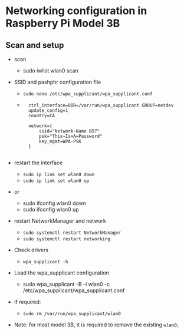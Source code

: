 # Networking configuration in Raspberry Pi Model 3B


## Scan and setup
- scan
	- sudo iwlist wlan0 scan

- SSID and pashphr configuration file
	- `sudo nano /etc/wpa_supplicant/wpa_supplicant.conf`
	- ```
		ctrl_interface=DIR=/var/run/wpa_supplicant GROUP=netdev
		update_config=1
		country=CA

		network={
			ssid="Network-Name B57"
			psk="This~Is+A=Password"
			key_mgmt=WPA-PSK
		}
	```

- restart the interface 
	- `sudo ip link set wlan0 down`
	- `sudo ip link set wlan0 up`
- or
	- sudo ifconfig wlan0 down
	- sudo ifconfig wlan0 up

- restart NetworkManager and network
	- `sudo systemctl restart NetworkManager`
	- `sudo systemctl restart networking`

- Check drivers
	- `wpa_supplicant -h`

- Load the wpa_supplicant configuration
	- sudo wpa_supplicant -B -i wlan0 -c /etc/wpa_supplicant/wpa_supplicant.conf 
- if required:
	- `sudo rm /var/run/wpa_supplicant/wlan0`
- Note: for most model 3B, it is required to remove the existing `wlan0`;


